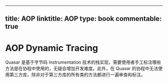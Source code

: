 
---
title: AOP
linktitle: AOP
type: book
commentable: true
---

# AOP Dynamic Tracing

Quasar 是基于字节码 Instrumentation 技术的栈实现，需要使用者手工标注哪些方法是在协程中使用的，无疑会增加开发难度。此外，在 Quasar 的协程中无法使用第三方库，除非对于第三方库的所有类的方法都进行一遍审查和标注。

    